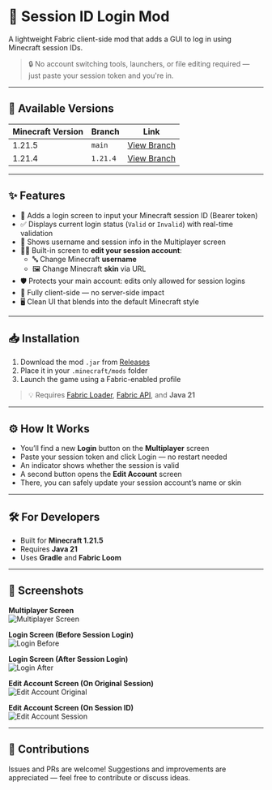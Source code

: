 # 🪪 Session ID Login Mod

A lightweight Fabric client-side mod that adds a GUI to log in using Minecraft session IDs.

> 🔒 No account switching tools, launchers, or file editing required — just paste your session token and you're in.

---

## 🧭 Available Versions

| Minecraft Version | Branch     | Link                                                                 |
|-------------------|------------|----------------------------------------------------------------------|
| 1.21.5            | `main`     | [View Branch](https://github.com/Majanito/Fabric-Session-Login/tree/main)     |
| 1.21.4            | `1.21.4`   | [View Branch](https://github.com/Majanito/Fabric-Session-Login/tree/1.21.4)   |

---

## ✨ Features

- 🧩 Adds a login screen to input your Minecraft session ID (Bearer token)
- ✅ Displays current login status (`Valid` or `Invalid`) with real-time validation
- 💬 Shows username and session info in the Multiplayer screen
- 🧑‍💼 Built-in screen to **edit your session account**:
  - 🔤 Change Minecraft **username**
  - 🖼️ Change Minecraft **skin** via URL
- 🛡️ Protects your main account: edits only allowed for session logins
- 🎯 Fully client-side — no server-side impact
- 🖥️ Clean UI that blends into the default Minecraft style

---

## 📥 Installation

1. Download the mod `.jar` from [Releases](https://github.com/Majanito/Fabric-Session-Login/releases)
2. Place it in your `.minecraft/mods` folder
3. Launch the game using a Fabric-enabled profile

> 💡 Requires [Fabric Loader](https://fabricmc.net/use/), [Fabric API](https://modrinth.com/mod/fabric-api), and **Java 21**

---

## ⚙️ How It Works

- You’ll find a new **Login** button on the **Multiplayer** screen
- Paste your session token and click Login — no restart needed
- An indicator shows whether the session is valid
- A second button opens the **Edit Account** screen
- There, you can safely update your session account’s name or skin

---

## 🛠️ For Developers

- Built for **Minecraft 1.21.5**
- Requires **Java 21**
- Uses **Gradle** and **Fabric Loom**

---

## 📸 Screenshots

**Multiplayer Screen**  
![Multiplayer Screen](https://github.com/user-attachments/assets/05d1ba99-01c5-429d-8feb-d0523a807df3)

**Login Screen (Before Session Login)**  
![Login Before](https://github.com/user-attachments/assets/cf19e550-b7fa-4154-a160-0b071c04c4e7)

**Login Screen (After Session Login)**  
![Login After](https://github.com/user-attachments/assets/0922a793-531b-4ccc-a70b-e7a9bd2d40a3)

**Edit Account Screen (On Original Session)**  
![Edit Account Original](https://github.com/user-attachments/assets/4449124d-0cd1-416d-8187-86aef753dd5b)

**Edit Account Screen (On Session ID)**  
![Edit Account Session](https://github.com/user-attachments/assets/1f8cd89f-aa8b-4c6a-b154-46785984e00f)

---

## 🤝 Contributions

Issues and PRs are welcome! Suggestions and improvements are appreciated — feel free to contribute or discuss ideas.
